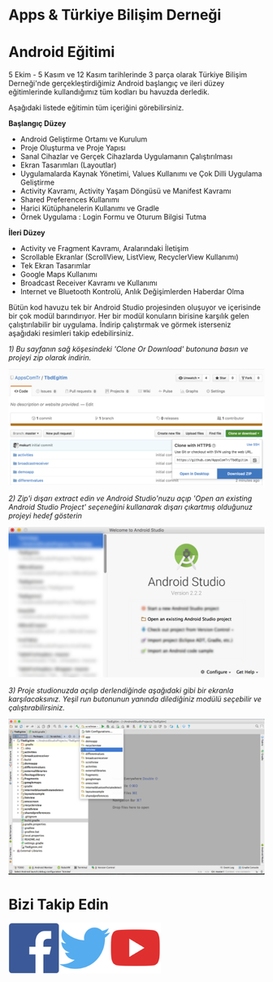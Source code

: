 # Apps & Türkiye Bilişim Derneği 
# Android Eğitimi

5 Ekim - 5 Kasım ve 12 Kasım tarihlerinde 3 parça olarak Türkiye Bilişim Derneği'nde gerçekleştirdiğimiz Android başlangıç ve ileri düzey eğitimlerinde kullandığımız tüm kodları bu havuzda derledik.

Aşağıdaki listede eğitimin tüm içeriğini görebilirsiniz.

**Başlangıç Düzey**
  - Android Geliştirme Ortamı ve Kurulum
  - Proje Oluşturma ve Proje Yapısı
  - Sanal Cihazlar ve Gerçek Cihazlarda Uygulamanın Çalıştırılması
  - Ekran Tasarımları (Layoutlar)
  - Uygulamalarda Kaynak Yönetimi, Values Kullanımı ve Çok Dilli Uygulama Geliştirme
  - Activity Kavramı, Activity Yaşam Döngüsü ve Manifest Kavramı
  - Shared Preferences Kullanımı
  - Harici Kütüphanelerin Kullanımı ve Gradle
  - Örnek Uygulama : Login Formu ve Oturum Bilgisi Tutma

**İleri Düzey**
  - Activity ve Fragment Kavramı, Aralarındaki İletişim
  - Scrollable Ekranlar (ScrollView, ListView, RecyclerView Kullanımı)
  - Tek Ekran Tasarımlar
  - Google Maps Kullanımı
  - Broadcast Receiver Kavramı ve Kullanımı
  - Internet ve Bluetooth Kontrolü, Anlık Değişimlerden Haberdar Olma

Bütün kod havuzu tek bir Android Studio projesinden oluşuyor ve içerisinde bir çok modül barındırıyor. Her bir modül konuların birisine karşılık gelen çalıştırılabilir bir uygulama. İndirip çalıştırmak ve görmek isterseniz aşağıdaki resimleri takip edebilirsiniz.

*1) Bu sayfanın sağ köşesindeki 'Clone Or Download' butonuna basın ve projeyi zip olarak indirin.*

![step1 image](https://github.com/AppsComTr/TbdEgitim/blob/master/readme/step1.png)



*2) Zip'i dışarı extract edin ve Android Studio'nuzu açıp 'Open an existing Android Studio Project' seçeneğini kullanarak dışarı çıkartmış olduğunuz projeyi hedef gösterin*

![step1 image](https://github.com/AppsComTr/TbdEgitim/blob/master/readme/step2.png)



*3) Proje studionuzda açılıp derlendiğinde aşağıdaki gibi bir ekranla karşılacaksınız. Yeşil run butonunun yanında dilediğiniz modülü seçebilir ve çalıştırabilirsiniz.*

![step1 image](https://github.com/AppsComTr/TbdEgitim/blob/master/readme/step3.png)



# Bizi Takip Edin

<a href="https://www.facebook.com/AppsComTr/"><img src="https://github.com/AppsComTr/TbdEgitim/blob/master/readme/facebook_icon.png" align="left" height="100" width="100" ></a>
<a href="https://twitter.com/AppsComTr"><img src="https://github.com/AppsComTr/TbdEgitim/blob/master/readme/twitter_icon.png" align="left" height="100" width="100" ></a>
<a href="https://www.youtube.com/channel/UCcqG58QPJj8pQNgLdZEHRvg"><img src="https://github.com/AppsComTr/TbdEgitim/blob/master/readme/youtube_icon.png" align="left" height="100" width="100" ></a>